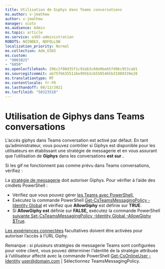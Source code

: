 ```yaml
---
title: Utilisation de Giphys dans Teams conversations
ms.author: v-jmathew
author: v-jmathew
manager: scotv
ms.audience: Admin
ms.topic: article
ms.service: o365-administration
ROBOTS: NOINDEX, NOFOLLOW
localization_priority: Normal
ms.collection: Adm_O365
ms.custom:
- "9003825"
- "6850"
ms.openlocfilehash: 296c2f80d35f1c93ab3c60e0be65fd96c953ca81
ms.sourcegitcommit: ab75f66355116e995b3cb5505465b31989339e28
ms.translationtype: MT
ms.contentlocale: fr-FR
ms.lasthandoff: 08/13/2021
ms.locfileid: "58323518"
---
```

# <a name="using-giphys-in-teams-conversations"></a>Utilisation de Giphys dans Teams conversations

L’accès giphys dans Teams conversation est activé par défaut. En tant qu’administrateur, vous pouvez contrôler si [](https://docs.microsoft.com/microsoftteams/messaging-policies-in-teams#messaging-policy-settings) Giphys est disponible pour les utilisateurs en établissant une stratégie de messagerie et en vous assurant que l’utilisation de **Giphys** dans les conversations **est sur .**

Si les gif ne fonctionnent pas comme prévu dans Teams conversations, vérifiez :

La [stratégie de messagerie](https://docs.microsoft.com/microsoftteams/messaging-policies-in-teams) doit autoriser Giphys. Pour vérifier à l’aide des cmdlets PowerShell :

- Vérifiez que vous pouvez gérer [les Teams avec PowerShell.](https://docs.microsoft.com/microsoftteams/teams-powershell-overview?view=o365-worldwide#manage-teams-with-powershell)
- Exécutez la commande PowerShell [Get-CsTeamsMessagingPolicy -Identity Global](https://docs.microsoft.com/powershell/module/skype/get-csteamsmessagingpolicy?view=skype-ps) et vérifiez que **AllowGiphy** est définie sur **TRUE**.
- Si **AllowGiphy est** définie sur **FALSE,** exécutez la commande PowerShell [suivante Set-CsTeamsMessagingPolicy -Identity Global -AllowGiphy $True](https://docs.microsoft.com/powershell/module/skype/set-csteamsmessagingpolicy?view=skype-ps).

[Les expériences connectées](https://docs.microsoft.com/deployoffice/privacy/optional-connected-experiences) facultatives doivent être activées pour autoriser l’accès à l’URL Giphy.

Remarque : si plusieurs stratégies de messagerie Teams sont configurées pour votre client, vous pouvez déterminer l’identité de la stratégie attribuée à l’utilisateur affecté avec la commande PowerShell [Get-CsOnlineUser -Identity](https://docs.microsoft.com/powershell/module/skype/get-csonlineuser?view=skype-ps) <user@domain.com> | Sélectionnez TeamsMessagingPolicy.
